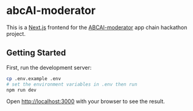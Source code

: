 # abcAI-moderator

This is a [Next.js](https://nextjs.org/) frontend for the [ABCAI-moderator](https://github.com/Vvaradinov/ABCAI-moderator) app chain hackathon project.

## Getting Started

First, run the development server:

```bash
cp .env.example .env
# set the environment variables in .env then run
npm run dev
```

Open [http://localhost:3000](http://localhost:3000) with your browser to see the result.
